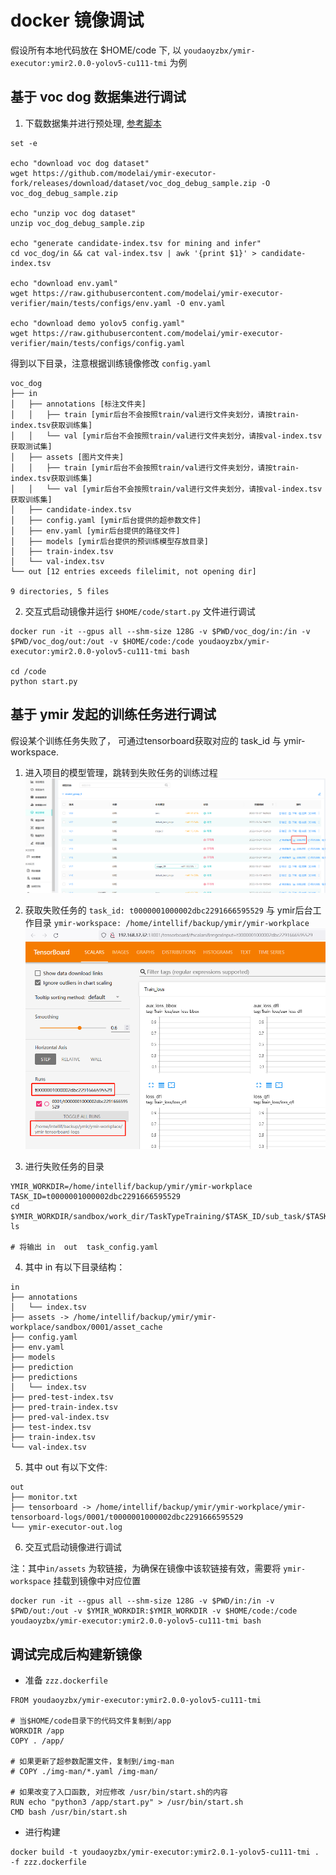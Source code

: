 # docker 镜像调试

假设所有本地代码放在 $HOME/code 下, 以 `youdaoyzbx/ymir-executor:ymir2.0.0-yolov5-cu111-tmi` 为例

## 基于 voc dog 数据集进行调试

1. 下载数据集并进行预处理, [参考脚本](https://github.com/modelai/ymir-executor-verifier/blob/main/start.sh)

```
set -e

echo "download voc dog dataset"
wget https://github.com/modelai/ymir-executor-fork/releases/download/dataset/voc_dog_debug_sample.zip -O voc_dog_debug_sample.zip

echo "unzip voc dog dataset"
unzip voc_dog_debug_sample.zip

echo "generate candidate-index.tsv for mining and infer"
cd voc_dog/in && cat val-index.tsv | awk '{print $1}' > candidate-index.tsv

echo "download env.yaml"
wget https://raw.githubusercontent.com/modelai/ymir-executor-verifier/main/tests/configs/env.yaml -O env.yaml

echo "download demo yolov5 config.yaml"
wget https://raw.githubusercontent.com/modelai/ymir-executor-verifier/main/tests/configs/config.yaml
```

得到以下目录，注意根据训练镜像修改 `config.yaml`

```
voc_dog
├── in
│   ├── annotations [标注文件夹]
│   │   ├── train [ymir后台不会按照train/val进行文件夹划分，请按train-index.tsv获取训练集]
│   │   └── val [ymir后台不会按照train/val进行文件夹划分，请按val-index.tsv获取测试集]
│   ├── assets [图片文件夹]
│   │   ├── train [ymir后台不会按照train/val进行文件夹划分，请按train-index.tsv获取训练集]
│   │   └── val [ymir后台不会按照train/val进行文件夹划分，请按val-index.tsv获取训练集]
│   ├── candidate-index.tsv
│   ├── config.yaml [ymir后台提供的超参数文件]
│   ├── env.yaml [ymir后台提供的路径文件]
│   ├── models [ymir后台提供的预训练模型存放目录]
│   ├── train-index.tsv
│   └── val-index.tsv
└── out [12 entries exceeds filelimit, not opening dir]

9 directories, 5 files
```

2. 交互式启动镜像并运行 `$HOME/code/start.py` 文件进行调试

```
docker run -it --gpus all --shm-size 128G -v $PWD/voc_dog/in:/in -v $PWD/voc_dog/out:/out -v $HOME/code:/code youdaoyzbx/ymir-executor:ymir2.0.0-yolov5-cu111-tmi bash

cd /code
python start.py
```

## 基于 ymir 发起的训练任务进行调试

假设某个训练任务失败了， 可通过tensorboard获取对应的 task_id 与 ymir-workspace.

1. 进入项目的模型管理，跳转到失败任务的训练过程
![](./failed_training_task.png)

2. 获取失败任务的 `task_id: t0000001000002dbc2291666595529` 与 ymir后台工作目录 `ymir-workspace: /home/intellif/backup/ymir/ymir-workplace`
![](./failed_tensorboard_task_id.png)

3. 进行失败任务的目录
```
YMIR_WORKDIR=/home/intellif/backup/ymir/ymir-workplace
TASK_ID=t0000001000002dbc2291666595529
cd $YMIR_WORKDIR/sandbox/work_dir/TaskTypeTraining/$TASK_ID/sub_task/$TASK_ID
ls

# 将输出 in  out  task_config.yaml
```

4. 其中 in 有以下目录结构：
```
in
├── annotations
│   └── index.tsv
├── assets -> /home/intellif/backup/ymir/ymir-workplace/sandbox/0001/asset_cache
├── config.yaml
├── env.yaml
├── models
├── prediction
├── predictions
│   └── index.tsv
├── pred-test-index.tsv
├── pred-train-index.tsv
├── pred-val-index.tsv
├── test-index.tsv
├── train-index.tsv
└── val-index.tsv
```

5. 其中 out 有以下文件:

```
out
├── monitor.txt
├── tensorboard -> /home/intellif/backup/ymir/ymir-workplace/ymir-tensorboard-logs/0001/t0000001000002dbc2291666595529
└── ymir-executor-out.log
```

6. 交互式启动镜像进行调试

注：其中`in/assets` 为软链接，为确保在镜像中该软链接有效，需要将 `ymir-workspace` 挂载到镜像中对应位置

```
docker run -it --gpus all --shm-size 128G -v $PWD/in:/in -v $PWD/out:/out -v $YMIR_WORKDIR:$YMIR_WORKDIR -v $HOME/code:/code youdaoyzbx/ymir-executor:ymir2.0.0-yolov5-cu111-tmi bash
```

## 调试完成后构建新镜像

- 准备 `zzz.dockerfile`

```
FROM youdaoyzbx/ymir-executor:ymir2.0.0-yolov5-cu111-tmi

# 当$HOME/code目录下的代码文件复制到/app
WORKDIR /app
COPY . /app/

# 如果更新了超参数配置文件，复制到/img-man
# COPY ./img-man/*.yaml /img-man/

# 如果改变了入口函数, 对应修改 /usr/bin/start.sh的内容
RUN echo "python3 /app/start.py" > /usr/bin/start.sh
CMD bash /usr/bin/start.sh
```

- 进行构建

```
docker build -t youdaoyzbx/ymir-executor:ymir2.0.1-yolov5-cu111-tmi . -f zzz.dockerfile
```
